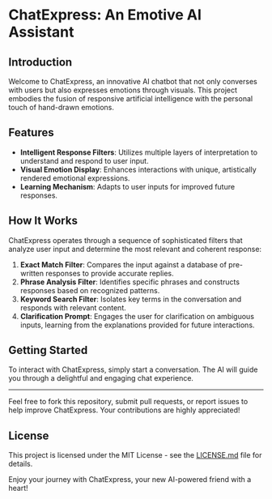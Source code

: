 # ChatExpress: An Emotive AI Assistant

## Introduction
Welcome to ChatExpress, an innovative AI chatbot that not only converses with users but also expresses emotions through visuals. This project embodies the fusion of responsive artificial intelligence with the personal touch of hand-drawn emotions.

## Features
- **Intelligent Response Filters**: Utilizes multiple layers of interpretation to understand and respond to user input.
- **Visual Emotion Display**: Enhances interactions with unique, artistically rendered emotional expressions.
- **Learning Mechanism**: Adapts to user inputs for improved future responses.

## How It Works
ChatExpress operates through a sequence of sophisticated filters that analyze user input and determine the most relevant and coherent response:
1. **Exact Match Filter**: Compares the input against a database of pre-written responses to provide accurate replies.
2. **Phrase Analysis Filter**: Identifies specific phrases and constructs responses based on recognized patterns.
3. **Keyword Search Filter**: Isolates key terms in the conversation and responds with relevant content.
4. **Clarification Prompt**: Engages the user for clarification on ambiguous inputs, learning from the explanations provided for future interactions.

## Getting Started
To interact with ChatExpress, simply start a conversation. The AI will guide you through a delightful and engaging chat experience.

---

Feel free to fork this repository, submit pull requests, or report issues to help improve ChatExpress. Your contributions are highly appreciated!

## License
This project is licensed under the MIT License - see the [LICENSE.md](LICENSE) file for details.

Enjoy your journey with ChatExpress, your new AI-powered friend with a heart!
